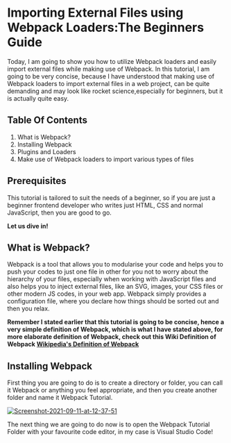 # Importing External Files using Webpack Loaders:The Beginners Guide 
Today, I am going to show you how to utilize Webpack loaders and easily import external files while making use of Webpack. In this tutorial, I am going to be very concise, because I have understood that making use of Webpack loaders to import external files in a web project, can be quite demanding and may look like rocket science,especially for beginners, but it is actually quite easy. 

## Table Of Contents
1. What is Webpack?
2. Installing Webpack
3. Plugins and Loaders
4. Make use of Webpack loaders to import various types of files

## Prerequisites
This tutorial is tailored to suit the needs of a beginner, so if you are just a beginner frontend developer who writes just HTML, CSS and normal JavaScript, then you are good to go. 

**Let us dive in!**

## What is Webpack?
Webpack is a tool that allows you to modularise your code and helps you to push your codes to just one file in other for you not to worry about the hierarchy of your files, especially when working with JavaScript files and also helps you to inject external files, like an SVG, images, your CSS files or other modern JS codes, in your web app. Webpack simply provides a configuration file, where you declare how things should be sorted out and then you relax. 

**Remember I stated earlier that this tutorial is going to be concise, hence a very simple definition of Webpack, which is what I have stated above, for more elaborate definition of Webpack, check out this Wiki Definition of Webpack [Wikipedia's Definition of Webpack](https://en.wikipedia.org/wiki/Webpack)**

## Installing Webpack
First thing you are going to do is to create a directory or folder, you can call it Webpack or anything you feel appropriate, and then you create another folder and name it Webpack Tutorial. 

<a href="https://ibb.co/xLkRx46"><img src="https://i.ibb.co/wgkx5v4/Screenshot-2021-09-11-at-12-37-51.png" alt="Screenshot-2021-09-11-at-12-37-51" border="0"></a>

The next thing we are going to do now is to open the Webpack Tutorial Folder with your favourite code editor, in my case is Visual Studio Code!

